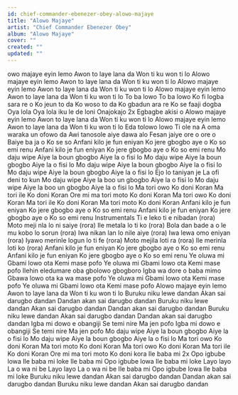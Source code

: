 ```yaml
---
id: chief-commander-ebenezer-obey-alowo-majaye
title: "Alowo Majaye"
artist: "Chief Commander Ebenezer Obey"
album: "Alowo Majaye"
cover: ""
created: ""
updated: ""
---
```


owo majaye eyin lemo
Awon to laye lana da
Won ti ku won ti lo
Alowo majaye eyin lemo
Awon to laye lana da
Won ti ku won ti lo
Alowo majaye eyin lemo
Awon to laye lana da
Won ti ku won ti lo
Alowo majaye eyin lemo
Awon to laye lana da
Won ti ku won ti lo
To ba lowo
To ba lowo
Ko fi logba sara re o
Ko jeun to da
Ko woso to da
Ko gbadun ara re
Ko se faaji dogba
Oya lola
Oya lola iku le de loni
Onajokajo 2x
Egbagbe akisi o
Alowo majaye eyin lemo
Awon to laye lana da
Won ti ku won ti lo
Alowo majaye eyin lemo
Awon to laye lana da
Won ti ku won ti lo
Eda tolowo lowo
Ti ole na
A oma waraka un ofowo da
Awi tanosole aiye dawa alo
Fesan jaiye ore o ore o
Baiye ba ja o
Ko se so
Anfani kilo je fun eniyan
Ko jere gbogbo aye o
Ko so emi renu
Anfani kilo je fun eniyan
Ko jere gbogbo aye o
Ko so emi renu
Mo daju wipe
Aiye la boun gbogbo
Aiye la o fisi lo
Mo daju wipe
Aiye la boun gbogbo
Aiye la o fisi lo
Mo daju wipe
Aiye la boun gbogbo
Aiye la o fisi lo
Mo daju wipe
Aiye la boun gbogbo
Aiye la o fisi lo
Ejo lo taniyan je
La ofi deni to kun
Mo daju wipe
Aiye la boo un gbogbo
Aiye la o fisi lo
Mo daju wipe
Aiye la boo un gbogbo
Aiye la o fisi lo
Ma tori owo
Ko doni Koran
Ma tori ile
Ko doni Koran
Ore mi ma tori moto
Ko doni Koran
Ma tori owo
Ko doni Koran
Ma tori ile
Ko doni Koran
Ma tori moto
Ko doni Koran
Anfani kilo je fun eniyan
Ko jere gbogbo aye o
Ko so emi renu
Anfani kilo je fun eniyan
Ko jere gbogbo aye o
Ko so emi renu
Instrumentals
Ti e leko ti e nibadan (rora)
Moto meji nla lo ni saiye (rora)
Ile metala lo ti ko (rora)
Bola dan bade a o le mu kobo lo sorun (rora)
Iwa nikan lan lo nile aiye (rora)
Iwa lewa omo eniyan (rora)
Iyawo merinle logun lo ti fe (rora)
Moto mejila loti ra (rora)
Ile merinla loti ko (rora)
Anfani kilo je fun eniyan
Ko jere gbogbo aye o
Ko so emi renu
Anfani kilo je fun eniyan
Ko jere gbogbo aye o
Ko so emi renu
Ye oluwa mi
Gbami lowo ota
Kemi mase pofo
Ye oluwa mi
Gbami lowo ota
Kemi mase pofo
Ilehin  eledumare oba gbolowo gbogboro
Igba wa dore o baba mimo
Gbawa lowo ota ka wa mase pofo
Ye oluwa mi
Gbami lowo ota
Kemi mase pofo
Ye oluwa mi
Gbami lowo ota
Kemi mase pofo
Alowo majaye eyin lemo
Awon to laye lana da
Won ti ku won ti lo
Buruku niku lewe dandan
Akan sai darugbo dandan
Dandan akan sai darugbo dandan
Buruku niku lewe dandan
Akan sai darugbo dandan
Dandan akan sai darugbo dandan
Buruku niku lewe dandan
Akan sai darugbo dandan
Dandan akan sai darugbo dandan
Igba mi dowo e obangiji
Se temi nire
Ma jen pofo
Igba mi dowo e obangiji
Se temi nire
Ma jen pofo
Mo daju wipe
Aiye la boun gbogbo
Aiye la o fisi lo
Mo daju wipe
Aiye la boun gbogbo
Aiye la o fisi lo
Ma tori owo
Ko doni Koran
Ma tori moto
Ko doni Koran
Ma tori owo
Ko doni Koran
Ma tori ile
Ko doni Koran
Ore mi ma tori moto
Ko doni kora
Ile baba mi 2x
Opo igbube lowa
Ile baba mi loke
Ile baba mi
Opo igbube lowa
Ile baba mi loke
Layo layo
La o wa ni be
Layo layo
La o wa ni be
Ile baba mi
Opo igbube lowa
Ile baba mi loke
Buruku niku lewe dandan
Akan sai darugbo dandan
Dandan akan sai darugbo dandan
Buruku niku lewe dandan
Akan sai darugbo dandan